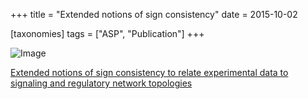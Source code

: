 +++
title = "Extended notions of sign consistency"
date = 2015-10-02

[taxonomies]
tags = ["ASP", "Publication"]
+++

![Image](https://media.springernature.com/full/springer-static/image/art%3A10.1186%2Fs12859-015-0733-7/MediaObjects/12859_2015_733_Fig2_HTML.gif)

[Extended notions of sign consistency to relate experimental data to signaling and regulatory network topologies](https://bmcbioinformatics.biomedcentral.com/articles/10.1186/s12859-015-0733-7)

<!-- more -->

